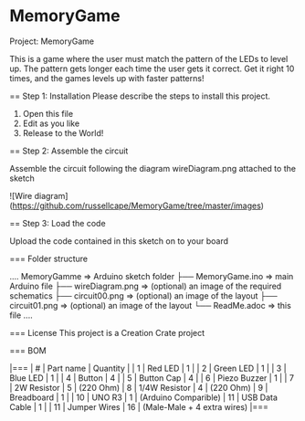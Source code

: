 # MemoryGame

Project: MemoryGame

This is a game where the user must match the pattern of the LEDs to level up. 
The pattern gets longer each time the user gets it correct. 
Get it right 10 times, and the games levels up with faster patterns!

== Step 1: Installation
Please describe the steps to install this project.

1. Open this file
2. Edit as you like
3. Release to the World!

== Step 2: Assemble the circuit

Assemble the circuit following the diagram wireDiagram.png attached to the sketch

![Wire diagram]
(https://github.com/russellcape/MemoryGame/tree/master/images)

== Step 3: Load the code

Upload the code contained in this sketch on to your board

=== Folder structure

....
 MemoryGamme              => Arduino sketch folder
  ├── MemoryGame.ino      => main Arduino file
  ├── wireDiagram.png     => (optional) an image of the required schematics
  ├── circuit00.png       => (optional) an image of the layout
  ├── circuit01.png       => (optional) an image of the layout
  └── ReadMe.adoc         => this file
....

=== License
This project is a Creation Crate project

=== BOM

|===
| #  | Part name      | Quantity    |
| 1  | Red LED        | 1           |
| 2  | Green LED      | 1           |
| 3  | Blue LED       | 1           |
| 4  | Button         | 4           |
| 5  | Button Cap     | 4           |
| 6  | Piezo Buzzer   | 1           |
| 7  | 2W Resistor    | 5           | (220 Ohm)
| 8  | 1/4W Resistor  | 4           | (220 Ohm)
| 9  | Breadboard     | 1           |
| 10 | UNO R3         | 1           | (Arduino Comparible)
| 11 | USB Data Cable | 1           |
| 11 | Jumper Wires   | 16          | (Male-Male + 4 extra wires)
|===